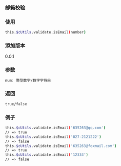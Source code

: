 ### 邮箱校验

### 使用
```bash
this.$cUtils.validate.isEmail(number)
```

### 添加版本
0.0.1

### 参数
```bash
num: 整型数字/数字字符串
```

### 返回
```bash
true/false
```

### 例子
```bash
this.$cUtils.validate.isEmail('635263@qq.com')
// => true
this.$cUtils.validate.isEmail('027-2121222')
// => false
this.$cUtils.validate.isEmail('635263@foxmail.com')
// => true
this.$cUtils.validate.isEmail('12334')
// => false
```
